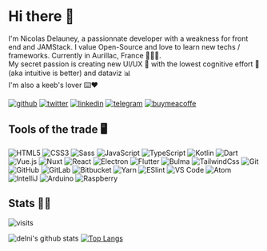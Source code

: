 # Hi there 👋 

I'm Nicolas Delauney, a passionnate developer with a weakness for front end and JAMStack. I value Open-Source and love to learn new techs / frameworks. Currently in Aurillac, France 🧀🇫🇷.  
My secret passion is creating new UI/UX 🎨 with the lowest cognitive effort 🧠 (aka intuitive is better) and dataviz 📊  
I'm also a keeb's lover ⌨️❤️  

[![github](https://img.shields.io/badge/-Delni-%23000?style=flat-square&logo=github&logoColor=ffffff)](https://github.com/Delni)
[![twitter](https://img.shields.io/badge/-Delni__-%231DA1F2?style=flat-square&logo=twitter&logoColor=ffffff)](https://twitter.com/Delni_)
[![linkedin](https://img.shields.io/badge/-Nicolas_Delauney-%230077B5?style=flat-square&logo=linkedin&logoColor=ffffff)](www.linkedin.com/in/nicolas-delauney-b7849a113)
[![telegram](https://img.shields.io/badge/-delni144-%232CA5E0?style=flat-square&logo=telegram&logoColor=ffffff)](https://t.me/delni144)
[![buymeacoffe](https://img.shields.io/badge/-Delni-%23FF813F?style=flat-square&logo=buy-me-a-coffee&logoColor=ffffff)](https://www.buymeacoffee.com/Delni)

## Tools of the trade 🖥 
![HTML5](https://img.shields.io/badge/-HTML5-%23E44D27?style=flat&logo=html5&logoColor=ffffff)
![CSS3](https://img.shields.io/badge/-CSS3-%231572B6?style=flat&logo=css3)
![Sass](https://img.shields.io/badge/-Sass-%23CC6699?style=flat&logo=sass&logoColor=ffffff)
![JavaScript](https://img.shields.io/badge/-JavaScript-%23FFCE5A?style=flat&logo=javascript&logoColor=ffffff)
![TypeScript](https://img.shields.io/badge/-TypeScript-%23007ACC?style=flat&logo=typescript&logoColor=ffffff)
![Kotlin](https://img.shields.io/badge/-Kotlin-%230095D5?style=flat&logo=kotlin&logoColor=ffffff)
![Dart](https://img.shields.io/badge/-Dart-%230175C2?style=flat&logo=dart)
![Vue.js](https://img.shields.io/badge/-Vue.js-%232c3e50?style=flat&logo=Vue.js)
![Nuxt](https://img.shields.io/badge/-Nuxt.js-%232c3e50?style=flat&logo=nuxt.js)
![React](https://img.shields.io/badge/-React-%23282C34?style=flat&logo=react)
![Electron](https://img.shields.io/badge/-Electron-%232B2E3B?style=flat&logo=electron)
![Flutter](https://img.shields.io/badge/-Flutter-%2302569B?style=flat&logo=flutter)
![Bulma](https://img.shields.io/badge/-Bulma-%231a202c?style=flat&logo=bulma)
![TailwindCss](https://img.shields.io/badge/-TailwindCss-%231a202c?style=flat&logo=tailwind-css)
![Git](https://img.shields.io/badge/-Git-%23F05032?style=flat&logo=git&logoColor=ffffff)
![GitHub](https://img.shields.io/badge/-GitHub-%23181717?style=flat&logo=github)
![GitLab](https://img.shields.io/badge/-GitLab-%23F05032?style=flat&logo=gitlab&logoColor=ffffff)
![Bitbucket](https://img.shields.io/badge/-Bitbucket-%230052CC?style=flat&logo=bitbucket)
![Yarn](https://img.shields.io/badge/-Yarn-%232C8EBB?style=flat&logo=yarn&logoColor=ffffff)
![ESlint](https://img.shields.io/badge/-ESLint-%234B32C3?style=flat&logo=eslint)
![VS Code](https://img.shields.io/badge/-VSCode-%23007ACC?style=flat&logo=visual-studio-code)
![Atom](https://img.shields.io/badge/-Atom-%2366595C?style=flat&logo=atom)
![IntelliJ](https://img.shields.io/badge/-IntelliJ%20Idea-%23000000?style=flat&logo=intellij-idea)
![Arduino](https://img.shields.io/badge/-Arduino-%2300979D?style=flat&logo=arduino&logoColor=ffffff)
![Raspberry](https://img.shields.io/badge/-Raspberry%20Pi-%23C51A4A?style=flat&logo=raspberry-pi)

## Stats 👨‍💻

![visits](https://badges.pufler.dev/visits/Delni/Delni)  

![delni's github stats](https://github-readme-stats.vercel.app/api?username=delni&show_icons=true&count_private=true&bg_color=120,0c1118,2f363e&text_color=c7d1da&title_color=3c9ef9&hide_border=true)
[![Top Langs](https://github-readme-stats.vercel.app/api/top-langs/?username=delni&layout=compact&hide=php,smarty,CoffeeScript&bg_color=120,0c1118,2f363e&text_color=c7d1da&title_color=3c9ef9&hide_border=true&langs_count=8)](https://github.com/delni/)

<!--
**Delni/Delni** is a ✨ _special_ ✨ repository because its `README.md` (this file) appears on your GitHub profile.

Here are some ideas to get you started:

- 🔭 I’m currently working on ...
- 🌱 I’m currently learning ...
- 👯 I’m looking to collaborate on ...
- 🤔 I’m looking for help with ...
- 💬 Ask me about ...
- 📫 How to reach me: ...
- 😄 Pronouns: ...
- ⚡ Fun fact: ...
-->
